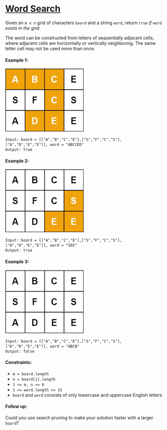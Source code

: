 # [Word Search](https://leetcode.com/explore/interview/card/top-interview-questions-medium/109/backtracking/797/)
Given an `m x n` grid of characters `board` and a string `word`, return `true` *if* `word` *exists in the grid*.  
  
The word can be constructed from letters of sequentially adjacent cells, where adjacent cells are horizontally or vertically neighboring. The same letter cell may not be used more than once.

#### Example 1:
<img src="images/example1.jpg" width="250" height="200">

```
Input: board = [["A","B","C","E"],["S","F","C","S"],["A","D","E","E"]], word = "ABCCED"
Output: true
```

#### Example 2:
<img src="images/example2.jpg" width="250" height="200">

```
Input: board = [["A","B","C","E"],["S","F","C","S"],["A","D","E","E"]], word = "SEE"
Output: true
```

#### Example 3:
<img src="images/example3.jpg" width="250" height="200">

```
Input: board = [["A","B","C","E"],["S","F","C","S"],["A","D","E","E"]], word = "ABCB"
Output: false
```

#### Constraints:
- `m = board.length`
- `n = board[i].length`
- `1 <= m, n <= 6`
- `1 <= word.length <= 15`
- `board` and `word` consists of only lowercase and uppercase English letters

#### Follow up:
Could you use search pruning to make your solution faster with a larger `board`?
